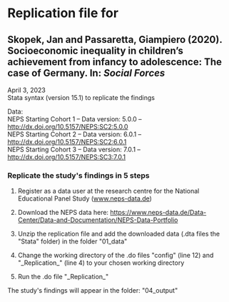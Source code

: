 # Replication file for 
## Skopek, Jan and Passaretta, Giampiero (2020). Socioeconomic inequality in children’s achievement from infancy to adolescence: The case of Germany. In: _Social Forces_

April 3, 2023   
Stata syntax (version 15.1) to replicate the findings

Data:   
NEPS Starting Cohort 1 – Data version: 5.0.0 – http://dx.doi.org/10.5157/NEPS:SC2:5.0.0   
NEPS Starting Cohort 2 – Data version: 6.0.1 – http://dx.doi.org/10.5157/NEPS:SC2:6.0.1   
NEPS Starting Cohort 3 – Data version: 7.0.1 – http://dx.doi.org/10.5157/NEPS:SC3:7.0.1   

### Replicate the study's findings in 5 steps

1. Register as a data user at the research centre for the National Educational Panel Study (www.neps-data.de)
	
2. Download the NEPS data here: https://www.neps-data.de/Data-Center/Data-and-Documentation/NEPS-Data-Portfolio

3. Unzip the replication file and add the downloaded data (.dta files the "Stata" folder) in the folder "01_data"

4. Change the working directory of the .do files "config" (line 12) and "\_Replication_\" (line 4) to your chosen working directory

5. Run the .do file "\_Replication_\"

The study's findings will appear in the folder: "04_output"

